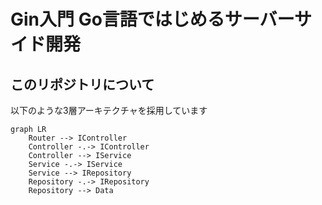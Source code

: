 # Gin入門 Go言語ではじめるサーバーサイド開発

## このリポジトリについて

以下のような3層アーキテクチャを採用しています

```mermaid
graph LR
    Router --> IController
    Controller -.-> IController
    Controller --> IService
    Service -.-> IService
    Service --> IRepository
    Repository -.-> IRepository
    Repository --> Data
```
